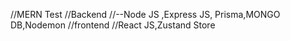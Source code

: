 //MERN Test
//Backend 
//--Node JS ,Express JS, Prisma,MONGO DB,Nodemon
//frontend
//React JS,Zustand Store
